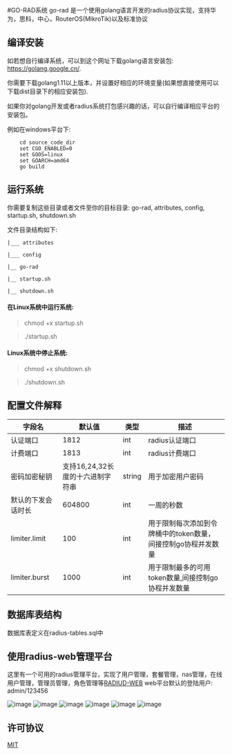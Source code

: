 #GO-RAD系统
go-rad 是一个使用golang语言开发的radius协议实现，支持华为，思科，中心，RouterOS(MikroTik)以及标准协议
## 编译安装

如若想自行编译系统，可以到这个网址下载golang语言安装包: https://golang.google.cn/.

你需要下载golang1.11以上版本，并设置好相应的环境变量(如果想直接使用可以下载dist目录下的相应安装包).

如果你对golang开发或者radius系统打包感兴趣的话，可以自行编译相应平台的安装包。

例如在windows平台下:
```  
    cd source_code_dir
    set CGO_ENABLED=0
    set GOOS=linux
    set GOARCH=amd64 
    go build
```

## 运行系统

你需要复制这些目录或者文件至你的目标目录: go-rad, attributes, config, startup.sh, shutdown.sh

文件目录结构如下:

    |___ attributes
  
    |___ config
  
    |__ go-rad
    
    |__ startup.sh
    
    |__ shutdown.sh

#### 在Linux系统中运行系统: 

> chmod +x startup.sh

> ./startup.sh

#### Linux系统中停止系统:

> chmod +x shutdown.sh

> ./shutdown.sh

## 配置文件解释

| 字段名 | 默认值 | 类型 | 描述 |
| ------| ------ | ------ | ----- |
| 认证端口 | 1812 | int |  radius认证端口  |
| 计费端口 | 1813 | int |  radius计费端口  |
| 密码加密秘钥 | 支持16,24,32长度的十六进制字符串 | string |  用于加密用户密码  |
| 默认的下发会话时长 | 604800 | int | 一周的秒数  |
| limiter.limit | 100 | int | 用于限制每次添加到令牌桶中的token数量，间接控制go协程并发数量 |
| limiter.burst | 1000 | int | 用于限制最多的可用token数量,间接控制go协程并发数量  |

## 数据库表结构
数据库表定义在radius-tables.sql中

## 使用radius-web管理平台
这里有一个可用的radius管理平台，实现了用户管理，套餐管理，nas管理，在线用户管理，管理员管理，角色管理等[RADIUD-WEB](https://github.com/cometowell/radius-web.git)
web平台默认的登陆用户: admin/123456

![image](https://github.com/cometowell/go-rad/tree/master/document/index.png)
![image](https://github.com/cometowell/go-rad/tree/master/document/user.png)
![image](https://github.com/cometowell/go-rad/tree/master/document/continue.png)
![image](https://github.com/cometowell/go-rad/tree/master/document/product.png)
![image](https://github.com/cometowell/go-rad/tree/master/document/online.png)
![image](https://github.com/cometowell/go-rad/tree/master/document/nas.png)


## 许可协议
[MIT](https://mit-license.org/)